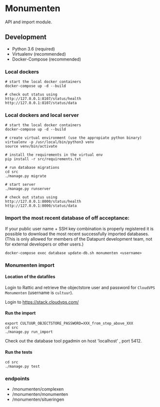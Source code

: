 # Monumenten

API and import  module.

## Development

* Python 3.6 (required)
* Virtualenv (recommended)
* Docker-Compose (recommended)


### Local dockers
    # start the local docker containers
    docker-compose up -d --build

    # check out status using
    http://127.0.0.1:8107/status/health
    http://127.0.0.1:8107/status/data

### Local dockers and local server
    # start the local docker containers
    docker-compose up -d --build

    # create virtual environment (use the appropiate python binary)
    virtualenv -p /usr/local/bin/python3 venv
    source venv/bin/activate

    # install the requirements in the virtual env
    pip install -r src/requirements.txt

    # run database migrations
    cd src
    ./manage.py migrate

    # start server
    ./manage.py runserver

    # check out status using
    http://127.0.0.1:8000/status/health
    http://127.0.0.1:8000/status/data

### Import the most recent database of off acceptance:
If your public user name + SSH key combination is properly registered it is
possible to download the most recent successfully imported databases. (This
is only allowed for members of the Datapunt development team, not for external
developers or other users.)

    docker-compose exec database update-db.sh monumenten <username>


### Monumenten import

#### Location of the datafiles
Login to Rattic and retrieve the objectstore user and password for `CloudVPS Monumenten` (username is `cultuur`).

Login to https://stack.cloudvps.com/

#### Run the import

    export CULTUUR_OBJECTSTORE_PASSWORD=XXX_from_step_above_XXX
    cd src
    ./manage.py run_import

Check out the database tool pgadmin on host 'localhost' , port 5412.

#### Run the tests

    cd src
    ./manage.py test

### endpoints
- /monumenten/complexen
- /monumenten/monumenten
- /monumenten/situeringen
